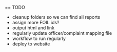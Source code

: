 == TODO

- cleanup folders so we can find all reports
- assign more FOIL ids?
- output html and link
- regularly update officer/complaint mapping file
- workflow to run regularly
- deploy to website
